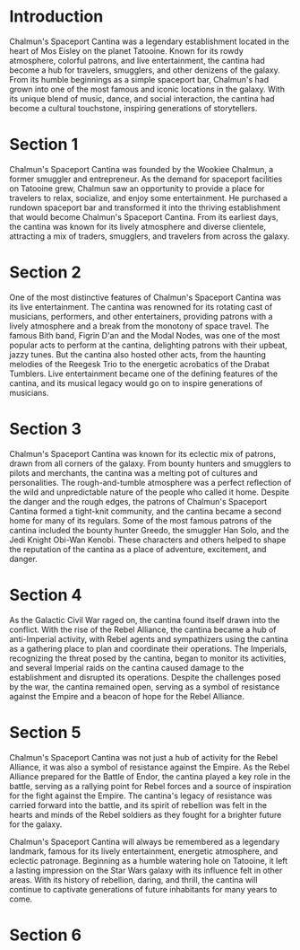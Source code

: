 # Introduction
Chalmun's Spaceport Cantina was a legendary establishment located in the heart of Mos Eisley on the planet Tatooine.
Known for its rowdy atmosphere, colorful patrons, and live entertainment, the cantina had become a hub for travelers, smugglers, and other denizens of the galaxy.
From its humble beginnings as a simple spaceport bar, Chalmun's had grown into one of the most famous and iconic locations in the galaxy.
With its unique blend of music, dance, and social interaction, the cantina had become a cultural touchstone, inspiring generations of storytellers.

# Section 1
Chalmun's Spaceport Cantina was founded by the Wookiee Chalmun, a former smuggler and entrepreneur.
As the demand for spaceport facilities on Tatooine grew, Chalmun saw an opportunity to provide a place for travelers to relax, socialize, and enjoy some entertainment.
He purchased a rundown spaceport bar and transformed it into the thriving establishment that would become Chalmun's Spaceport Cantina.
From its earliest days, the cantina was known for its lively atmosphere and diverse clientele, attracting a mix of traders, smugglers, and travelers from across the galaxy.



# Section 2
One of the most distinctive features of Chalmun's Spaceport Cantina was its live entertainment.
The cantina was renowned for its rotating cast of musicians, performers, and other entertainers, providing patrons with a lively atmosphere and a break from the monotony of space travel.
The famous Bith band, Figrin D'an and the Modal Nodes, was one of the most popular acts to perform at the cantina, delighting patrons with their upbeat, jazzy tunes.
But the cantina also hosted other acts, from the haunting melodies of the Reegesk Trio to the energetic acrobatics of the Drabat Tumblers.
Live entertainment became one of the defining features of the cantina, and its musical legacy would go on to inspire generations of musicians.



# Section 3
Chalmun's Spaceport Cantina was known for its eclectic mix of patrons, drawn from all corners of the galaxy.
From bounty hunters and smugglers to pilots and merchants, the cantina was a melting pot of cultures and personalities.
The rough-and-tumble atmosphere was a perfect reflection of the wild and unpredictable nature of the people who called it home.
Despite the danger and the rough edges, the patrons of Chalmun's Spaceport Cantina formed a tight-knit community, and the cantina became a second home for many of its regulars.
Some of the most famous patrons of the cantina included the bounty hunter Greedo, the smuggler Han Solo, and the Jedi Knight Obi-Wan Kenobi.
These characters and others helped to shape the reputation of the cantina as a place of adventure, excitement, and danger.



# Section 4
As the Galactic Civil War raged on, the cantina found itself drawn into the conflict.
With the rise of the Rebel Alliance, the cantina became a hub of anti-Imperial activity, with Rebel agents and sympathizers using the cantina as a gathering place to plan and coordinate their operations.
The Imperials, recognizing the threat posed by the cantina, began to monitor its activities, and several Imperial raids on the cantina caused damage to the establishment and disrupted its operations.
Despite the challenges posed by the war, the cantina remained open, serving as a symbol of resistance against the Empire and a beacon of hope for the Rebel Alliance.



# Section 5
Chalmun's Spaceport Cantina was not just a hub of activity for the Rebel Alliance, it was also a symbol of resistance against the Empire.
As the Rebel Alliance prepared for the Battle of Endor, the cantina played a key role in the battle, serving as a rallying point for Rebel forces and a source of inspiration for the fight against the Empire.
The cantina's legacy of resistance was carried forward into the battle, and its spirit of rebellion was felt in the hearts and minds of the Rebel soldiers as they fought for a brighter future for the galaxy.

Chalmun's Spaceport Cantina will always be remembered as a legendary landmark, famous for its lively entertainment, energetic atmosphere, and eclectic patronage.
Beginning as a humble watering hole on Tatooine, it left a lasting impression on the Star Wars galaxy with its influence felt in other areas.
With its history of rebellion, daring, and thrill, the cantina will continue to captivate generations of future inhabitants for many years to come.



# Section 6